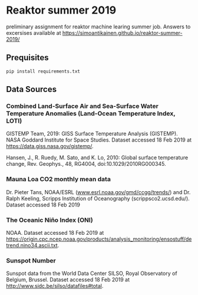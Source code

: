 # Reaktor summer 2019

preliminary assignment for reaktor machine learing summer job.
Answers to excersises available at https://simoantikainen.github.io/reaktor-summer-2019/


## Prequisites 

`pip install requirements.txt`

## Data Sources 

### Combined Land-Surface Air and Sea-Surface Water Temperature Anomalies (Land-Ocean Temperature Index, LOTI)

GISTEMP Team, 2019: GISS Surface Temperature Analysis (GISTEMP). NASA Goddard Institute for Space Studies. Dataset accessed 18 Feb 2019 at https://data.giss.nasa.gov/gistemp/.

Hansen, J., R. Ruedy, M. Sato, and K. Lo, 2010: Global surface temperature change, Rev. Geophys., 48, RG4004, doi:10.1029/2010RG000345.

###  Mauna Loa CO2 monthly mean data

Dr. Pieter Tans, NOAA/ESRL (www.esrl.noaa.gov/gmd/ccgg/trends/) and Dr. Ralph Keeling, Scripps Institution of Oceanography (scrippsco2.ucsd.edu/). Dataset accessed 18 Feb 2019

### The Oceanic Niño Index (ONI) 

NOAA. Dataset accessed 18 Feb 2019 at https://origin.cpc.ncep.noaa.gov/products/analysis_monitoring/ensostuff/detrend.nino34.ascii.txt. 


### Sunspot Number
Sunspot data from the World Data Center SILSO, Royal Observatory of Belgium, Brussel. Dataset accessed 18 Feb 2019 at http://www.sidc.be/silso/datafiles#total. 
